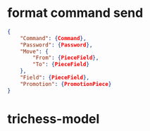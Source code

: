 # format command send

```json
{
    "Command": {Command},
    "Password": {Password},
    "Move": {
        "From": {PieceField},
        "To": {PieceField}
    },
    "Field": {PieceField},
    "Promotion": {PromotionPiece}
}
```
# trichess-model
